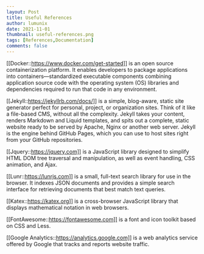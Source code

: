 ```yaml
---
layout: Post
title: Useful References
author: lumunix
date: 2021-11-01
thumbnail: useful-references.png
tags: [References,Documentation]
comments: false
---
```


[[Docker::https://www.docker.com/get-started]] is an open source containerization platform. It enables developers to package applications into containers—standardized executable components combining application source code with the operating system (OS) libraries and dependencies required to run that code in any environment.


[[Jekyll::https://jekyllrb.com/docs/]] is a simple, blog-aware, static site generator perfect for personal, project, or organization sites. Think of it like a file-based CMS, without all the complexity. Jekyll takes your content, renders Markdown and Liquid templates, and spits out a complete, static website ready to be served by Apache, Nginx or another web server. Jekyll is the engine behind GitHub Pages, which you can use to host sites right from your GitHub repositories.

[[Jquery::https://jquery.com]] is a JavaScript library designed to simplify HTML DOM tree traversal and manipulation, as well as event handling, CSS animation, and Ajax.

[[Lunr::https://lunrjs.com]] is a small, full-text search library for use in the browser. It indexes JSON documents and provides a simple search interface for retrieving documents that best match text queries.

[[Katex::https://katex.org]] is a cross-browser JavaScript library that displays mathematical notation in web browsers.

[[FontAwesome::https://fontawesome.com]] is a font and icon toolkit based on CSS and Less.

[[Google Analytics::https://analytics.google.com]] is a web analytics service offered by Google that tracks and reports website traffic.
